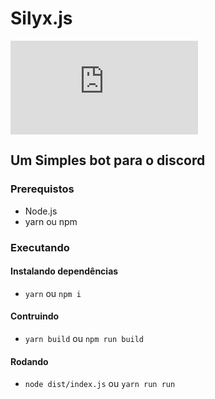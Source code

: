 # Silyx.js

![lines](https://tokei.rs/b1/github/yxqsnz/Silyx.ts)

## Um Simples bot para o discord

### Prerequistos

- Node.js
- yarn ou npm

### Executando

#### Instalando dependências

- `yarn` ou `npm i`

#### Contruindo

- `yarn build` ou `npm run build`

#### Rodando

- `node dist/index.js` ou `yarn run run`
